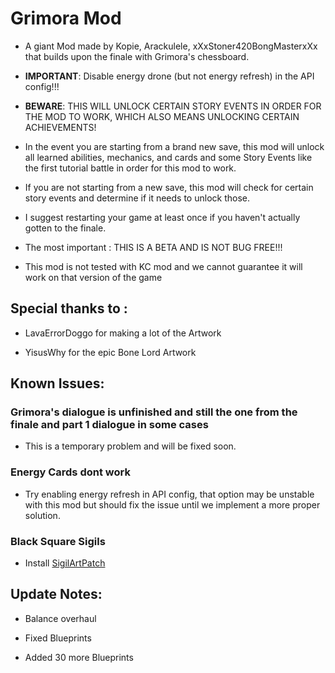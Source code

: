 # Grimora Mod

- A giant Mod made by Kopie, Arackulele, xXxStoner420BongMasterxXx that builds upon the finale with Grimora's chessboard.

- **IMPORTANT**: Disable energy drone (but not energy refresh) in the API config!!!
- **BEWARE**: THIS WILL UNLOCK CERTAIN STORY EVENTS IN ORDER FOR THE MOD TO WORK, WHICH ALSO MEANS UNLOCKING CERTAIN ACHIEVEMENTS!
- In the event you are starting from a brand new save, this mod will unlock all learned abilities, mechanics, and cards and some Story Events like the first tutorial battle in order for this mod to work.
- If you are not starting from a new save, this mod will check for certain story events and determine if it needs to unlock those.
- I suggest restarting your game at least once if you haven't actually gotten to the finale.
- The most important : THIS IS A BETA AND IS NOT BUG FREE!!!

- This mod is not tested with KC mod and we cannot guarantee it will work on that version of the game


## Special thanks to :

- LavaErrorDoggo for making a lot of the Artwork

- YisusWhy for the epic Bone Lord Artwork

## Known Issues:

### Grimora's dialogue is unfinished and still the one from the finale and part 1 dialogue in some cases

- This is a temporary problem and will be fixed soon.

### Energy Cards dont work

- Try enabling energy refresh in API config, that option may be unstable with this mod but should fix the issue until we implement a more proper solution.

### Black Square Sigils

- Install [SigilArtPatch](https://inscryption.thunderstore.io/package/MADH95Mods/SigilArtPatch/)

## Update Notes:

- Balance overhaul

- Fixed Blueprints

- Added 30 more Blueprints

